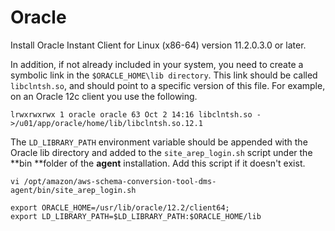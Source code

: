 # Oracle<a name="CHAP_LargeDBs.SBS.configure-dms-agent-linux-host.oracle"></a>

Install Oracle Instant Client for Linux \(x86\-64\) version 11\.2\.0\.3\.0 or later\.

In addition, if not already included in your system, you need to create a symbolic link in the `$ORACLE_HOME\lib directory`\. This link should be called `libclntsh.so`, and should point to a specific version of this file\. For example, on an Oracle 12c client you use the following\.

```
lrwxrwxrwx 1 oracle oracle 63 Oct 2 14:16 libclntsh.so ->/u01/app/oracle/home/lib/libclntsh.so.12.1 
```

The `LD_LIBRARY_PATH` environment variable should be appended with the Oracle lib directory and added to the `site_arep_login.sh` script under the **bin **folder of the **agent** installation\. Add this script if it doesn't exist\.

```
vi /opt/amazon/aws-schema-conversion-tool-dms-agent/bin/site_arep_login.sh

export ORACLE_HOME=/usr/lib/oracle/12.2/client64; 
export LD_LIBRARY_PATH=$LD_LIBRARY_PATH:$ORACLE_HOME/lib
```